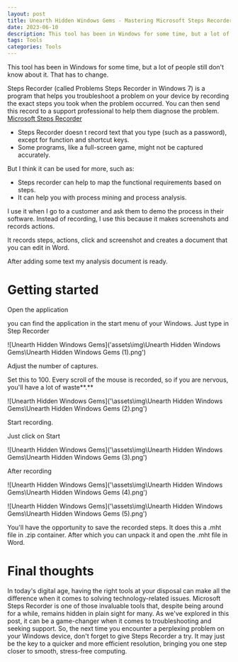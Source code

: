 ```yaml
---
layout: post
title: Unearth Hidden Windows Gems - Mastering Microsoft Steps Recorder for Troubleshooting and Analysis
date: 2023-06-10
description: This tool has been in Windows for some time, but a lot of people still don't know about it. That has to change. Steps Recorder (called Problems Steps Recorder in Windows 7) is a program that helps you troubleshoot a problem on your device by recording the exact steps you took when the problem occurred.
tags: Tools
categories: Tools
---
```


This tool has been in Windows for some time, but a lot of people still don't know about it. That has to change.

Steps Recorder (called Problems Steps Recorder in Windows 7) is a program that helps you troubleshoot a problem on your device by recording the exact steps you took when the problem occurred. You can then send this record to a support professional to help them diagnose the problem. [Microsoft Steps Recorder](https://support.microsoft.com/en-us/windows/record-steps-to-reproduce-a-problem-46582a9b-620f-2e36-00c9-04e25d784e47)

- Steps Recorder doesn t record text that you type (such as a password), except for function and shortcut keys.
- Some programs, like a full-screen game, might not be captured accurately.

But I think it can be used for more, such as:

- Steps recorder can help to map the functional requirements based on steps.
- It can help you with process mining and process analysis.

I use it when I go to a customer and ask them to demo the process in their software. Instead of recording, I use this because it makes screenshots and records actions.

It records steps, actions, click and screenshot and creates a document that you can edit in Word.

After adding some text my analysis document is ready.

# Getting started

Open the application

you can find the application in the start menu of your Windows. Just type in Step Recorder

![Unearth Hidden Windows Gems]('assets\img\Unearth Hidden Windows Gems\Unearth Hidden Windows Gems (1).png')

Adjust the number of captures.

Set this to 100. Every scroll of the mouse is recorded, so if you are nervous, you'll have a lot of waste**.**

![Unearth Hidden Windows Gems]('\assets\img\Unearth Hidden Windows Gems\Unearth Hidden Windows Gems (2).png')

Start recording.

Just click on Start

![Unearth Hidden Windows Gems]('\assets\img\Unearth Hidden Windows Gems\Unearth Hidden Windows Gems (3).png')

After recording

![Unearth Hidden Windows Gems]('\assets\img\Unearth Hidden Windows Gems\Unearth Hidden Windows Gems (4).png')

![Unearth Hidden Windows Gems]('\assets\img\Unearth Hidden Windows Gems\Unearth Hidden Windows Gems (5).png')

You'll have the opportunity to save the recorded steps. It does this a .mht file in .zip container. After which you can unpack it and open the .mht file in Word.

# Final thoughts

In today's digital age, having the right tools at your disposal can make all the difference when it comes to solving technology-related issues. Microsoft Steps Recorder is one of those invaluable tools that, despite being around for a while, remains hidden in plain sight for many. As we've explored in this post, it can be a game-changer when it comes to troubleshooting and seeking support. So, the next time you encounter a perplexing problem on your Windows device, don't forget to give Steps Recorder a try. It may just be the key to a quicker and more efficient resolution, bringing you one step closer to smooth, stress-free computing.